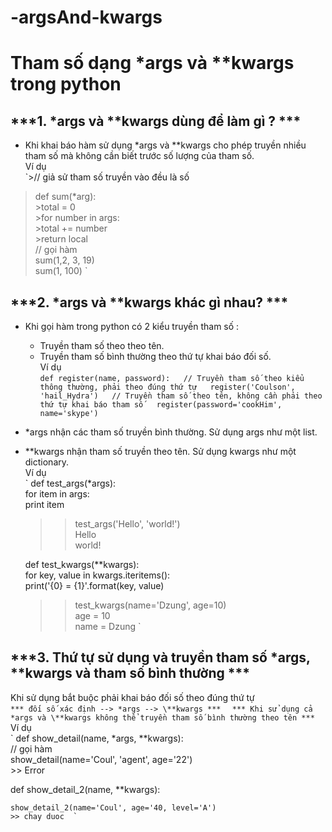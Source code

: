 # -argsAnd-kwargs
# Tham số dạng *args và **kwargs trong python
## ***1. *args và \**kwargs dùng để làm gì ? ***
- Khi khai báo hàm sử dụng *args và \**kwargs cho phép truyền nhiều tham số mà không cần biết trước số lượng của tham số.  
Ví dụ    
`>// giả sử tham số truyền vào đều là số  
 >def sum(*arg):  
     >total = 0  
    >for number in args:  
       >total += number  
    >return local  
  >// gọi hàm   
  >sum(1,2, 3, 19)  
  >sum(1, 100)  `  
## ***2. *args và \**kwargs khác gì nhau? ***  
- Khi gọi hàm trong python có 2 kiểu truyền tham số :  
    - Truyền tham số theo theo tên.  
    - Truyền tham số bình thường theo thứ tự khai báo đối số.  
Ví dụ  
`def register(name, password):  
 // Truyền tham số theo kiểu thông thường, phải theo đúng thứ tự  
 register('Coulson', 'hail_Hydra')  
 // Truyền tham số theo tên, không cần phải theo thứ tự khai báo tham số  
 register(password='cookHim', name='skype')  `  
 - *args nhận các tham số truyền bình thường. Sử dụng args như một list.  
 - \**kwargs nhận tham số truyền theo tên. Sử dụng kwargs như một dictionary.  
 Ví dụ  
 ` def test_args(*args):  
        for item in args:  
          print item  
   >> test_args('Hello', 'world!')  
   Hello  
   world!  
     
   def test_kwargs(**kwargs):  
      for key, value in kwargs.iteritems():  
        print('{0} = {1}'.format(key, value)  
    >> test_kwargs(name='Dzung', age=10)  
    age = 10  
    name = Dzung  `  
 ## ***3. Thứ tự sử dụng và truyền tham số *args, \**kwargs và tham số bình thường ***  
 Khi sử dụng bắt buộc phải khai báo đối số theo đúng thứ tự  
 ` *** đối số xác định --> *args --> \**kwargs ***   `
 ` *** Khi sử dụng cả *args và \**kwargs không thể truyền tham số bình thường theo tên ***   `
 Ví dụ    
 ` def show_detail(name, *args, **kwargs):  
   // gọi hàm  
    show_detail(name='Coul', 'agent', age='22')  
    >> Error  
    
   def show_detail_2(name, **kwargs):  
          
    show_detail_2(name='Coul', age='40, level='A')    
    >> chay duoc  `  
    
 
